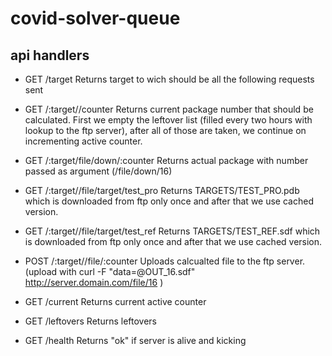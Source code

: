 # covid-solver-queue
## api handlers
- GET /target
  Returns target to wich should be all the following requests sent
  
- GET /:target//counter 
  Returns current package number that should be calculated. First we empty the leftover list (filled every two hours with lookup to the ftp server), after all of those are taken, we continue on incrementing active counter.
  

  
- GET /:target/file/down/:counter 
  Returns actual package with number passed as argument (/file/down/16)

- GET /:target//file/target/test_pro
  Returns TARGETS/TEST_PRO.pdb which is downloaded from ftp only once and after that we use cached version.
  
- GET /:target//file/target/test_ref
  Returns TARGETS/TEST_REF.sdf which is downloaded from ftp only once and after that we use cached version.
  
- POST /:target//file/:counter
  Uploads calcualted file to the ftp server. (upload with curl -F "data=@OUT_16.sdf" http://server.domain.com/file/16 )
  
- GET /current
  Returns current active counter
  
- GET /leftovers
  Returns leftovers
  
- GET /health
  Returns "ok" if server is alive and kicking
